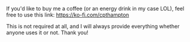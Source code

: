 If you'd like to buy me a coffee (or an energy drink in my case LOL), feel free to use this link:  https://ko-fi.com/cpthampton

This is not required at all, and I will always provide everything whether anyone uses it or not. Thank you!
